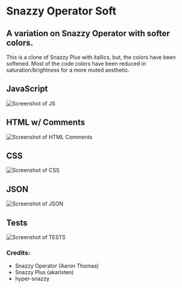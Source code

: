 # Snazzy Operator Soft

## A variation on Snazzy Operator with softer colors.

This is a clone of Snazzy Plus with itallics, but, the colors have been softened. Most of the code colors have been reduced in saturation/brightness for a more muted aesthetic.

## JavaScript

![Screenshot of JS](https://raw.githubusercontent.com/code0312/VSCode-Theme-Snazzy/main/imgs/Screenshot_JS.png)

## HTML w/ Comments

![Screenshot of HTML Comments](https://raw.githubusercontent.com/code0312/VSCode-Theme-Snazzy/main/imgs/Screenshot_HTML_Comments.png)

## CSS

![Screenshot of CSS](https://raw.githubusercontent.com/code0312/VSCode-Theme-Snazzy/main/imgs/Screenshot_CSS.png)

## JSON

![Screenshot of JSON](https://raw.githubusercontent.com/code0312/VSCode-Theme-Snazzy/main/imgs/Screenshot_JSON.png)

## Tests

![Screenshot of TESTS](https://raw.githubusercontent.com/code0312/VSCode-Theme-Snazzy/main/imgs/Screenshot_Tests.png)

### Credits:

- Snazzy Operator (Aaron Thomas)
- Snazzy Plus (akarlsten)
- hyper-snazzy
